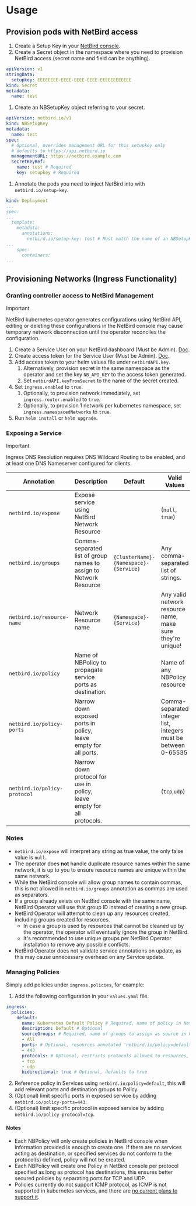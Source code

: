 # Usage

## Provision pods with NetBird access

1. Create a Setup Key in your [NetBird console](https://docs.netbird.io/how-to/register-machines-using-setup-keys#using-setup-keys).
1. Create a Secret object in the namespace where you need to provision NetBird access (secret name and field can be anything).
```yaml
apiVersion: v1
stringData:
  setupkey: EEEEEEEE-EEEE-EEEE-EEEE-EEEEEEEEEEEE
kind: Secret
metadata:
  name: test
```
1. Create an NBSetupKey object referring to your secret.
```yaml
apiVersion: netbird.io/v1
kind: NBSetupKey
metadata:
  name: test
spec:
  # Optional, overrides management URL for this setupkey only
  # defaults to https://api.netbird.io
  managementURL: https://netbird.example.com 
  secretKeyRef:
    name: test # Required
    key: setupkey # Required
```
1. Annotate the pods you need to inject NetBird into with `netbird.io/setup-key`.
```yaml
kind: Deployment
...
spec:
...
  template:
    metadata:
      annotations:
        netbird.io/setup-key: test # Must match the name of an NBSetupKey object in the same namespace
...
    spec:
      containers:
...
```

## Provisioning Networks (Ingress Functionality)

### Granting controller access to NetBird Management

> [!IMPORTANT]
> NetBird kubernetes operator generates configurations using NetBird API, editing or deleting these configurations in the NetBird console may cause temporary network disconnection until the operator reconciles the configuration.

1. Create a Service User on your NetBird dashboard (Must be Admin). [Doc](https://docs.netbird.io/how-to/access-netbird-public-api#creating-a-service-user).
1. Create access token for the Service User (Must be Admin). [Doc](https://docs.netbird.io/how-to/access-netbird-public-api#creating-a-service-user).
1. Add access token to your helm values file under `netbirdAPI.key`.
    1. Alternatively, provision secret in the same namespace as the operator and set the key `NB_API_KEY` to the access token generated.
    1. Set `netbirdAPI.keyFromSecret` to the name of the secret created.
1. Set `ingress.enabled` to `true`.
    1. Optionally, to provision network immediately, set `ingress.router.enabled` to `true`.
    1. Optionally, to provision 1 network per kubernetes namespace, set `ingress.namespacedNetworks` to `true`.
1. Run `helm install` or `helm upgrade`.

### Exposing a Service

> [!IMPORTANT]  
> Ingress DNS Resolution requires DNS Wildcard Routing to be enabled, and at least one DNS Nameserver configured for clients.

|Annotation|Description|Default|Valid Values|
|---|---|---|---|
|`netbird.io/expose`|Expose service using NetBird Network Resource||(`null`, `true`)|
|`netbird.io/groups`|Comma-separated list of group names to assign to Network Resource|`{ClusterName}-{Namespace}-{Service}`|Any comma-separated list of strings.|
|`netbird.io/resource-name`|Network Resource name|`{Namespace}-{Service}`|Any valid network resource name, make sure they're unique!|
|`netbird.io/policy`|Name of NBPolicy to propagate service ports as destination.||Name of any NBPolicy resource|
|`netbird.io/policy-ports`|Narrow down exposed ports in policy, leave empty for all ports.||Comma-separated integer list, integers must be between 0-65535|
|`netbird.io/policy-protocol`|Narrow down protocol for use in policy, leave empty for all protocols.||(`tcp`,`udp`)|

### Notes
* `netbird.io/expose` will interpret any string as true value, the only false value is `null`.
* The operator does **not** handle duplicate resource names within the same network, it is up to you to ensure resource names are unique within the same network.
* While the NetBird console will allow group names to contain commas, this is not allowed in `netbird.io/groups` annotation as commas are used as separators.
* If a group already exists on NetBird console with the same name, NetBird Operator will use that group ID instead of creating a new group.
* NetBird Operator will attempt to clean up any resources created, including groups created for resources.
    * In case a group is used by resources that cannot be cleaned up by the operator, the operator will eventually ignore the group in NetBird.
    * It's recommended to use unique groups per NetBird Operator installation to remove any possible conflicts.
* NetBird Operator does not validate service annotations on update, as this may cause unnecessary overhead on any Service update.

### Managing Policies

Simply add policies under `ingress.policies`, for example:
1. Add the following configuration in your `values.yaml` file.
```yaml
ingress:
  policies:
    default:
      name: Kubernetes Default Policy # Required, name of policy in NetBird console
      description: Default # Optional
      sourceGroups: # Required, name of groups to assign as source in Policy.
      - All
      ports: # Optional, resources annotated 'netbird.io/policy=default' will append to this.
      - 443
      protocols: # Optional, restricts protocols allowed to resources, defaults to ['tcp', 'udp'].
      - tcp
      - udp
      bidirectional: true # Optional, defaults to true
```
2. Reference policy in Services using `netbird.io/policy=default`, this will add relevant ports and destination groups to Policy.
3. (Optional) limit specific ports in exposed service by adding `netbird.io/policy-ports=443`.
4. (Optional) limit specific protocol in exposed service by adding `netbird.io/policy-protocol=tcp`.

#### Notes
* Each NBPolicy will only create policies in NetBird console when information provided is enough to create one. If there are no services acting as destination, or specified services do not conform to the protocol(s) defined, policy will not be created.
* Each NBPolicy will create one Policy in NetBird console per protocol specified as long as protocol has destinations, this ensures better secured policies by separating ports for TCP and UDP.
* Policies currently do not support ICMP protocol, as ICMP is not supported in kubernetes services, and there are [no current plans to support it](https://discuss.kubernetes.io/t/icmp-support-for-kubernetes-service/21738).
